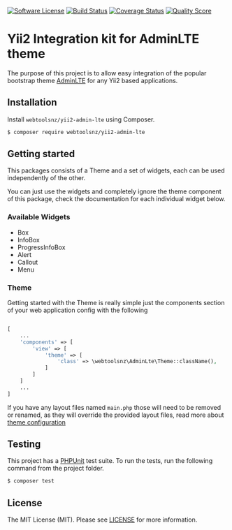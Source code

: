 [![Software License](https://img.shields.io/badge/license-MIT-brightgreen.svg?style=flat-square)](LICENSE)
[![Build Status](https://img.shields.io/travis/webtoolsnz/yii2-admin-lte/master.svg?style=flat-square)](https://travis-ci.org/webtoolsnz/yii2-admin-lte)
[![Coverage Status](https://img.shields.io/scrutinizer/coverage/g/webtoolsnz/yii2-admin-lte.svg?style=flat-square)](https://scrutinizer-ci.com/g/webtoolsnz/yii2-admin-lte/code-structure)
[![Quality Score](https://img.shields.io/scrutinizer/g/webtoolsnz/yii2-admin-lte.svg?style=flat-square)](https://scrutinizer-ci.com/g/webtoolsnz/yii2-admin-lte)

Yii2 Integration kit for AdminLTE theme
================================

The purpose of this project is to allow easy integration of the popular bootstrap theme [AdminLTE](https://github.com/almasaeed2010/adminlte)
for any Yii2 based applications.

## Installation

Install `webtoolsnz/yii2-admin-lte` using Composer.

```bash
$ composer require webtoolsnz/yii2-admin-lte
```
## Getting started

This packages consists of a Theme and a set of widgets, each can be used independently of the other.

You can just use the widgets and completely ignore the theme component of this package, check the documentation
for each individual widget below.

### Available Widgets

- Box
- InfoBox
- ProgressInfoBox
- Alert
- Callout
- Menu


### Theme
Getting started with the Theme is really simple just the components section of your web application config with the following

```php

[
    ...
    'components' => [
        'view' => [
            'theme' => [
                'class' => \webtoolsnz\AdminLte\Theme::className(),
            ]
        ]
    ]
    ...
]
```
If you have any layout files named `main.php` those will need to be removed or renamed, as they will override the provided layout files, read more about [theme configuration](docs/theme.md)

## Testing

This project has a [PHPUnit](https://phpunit.de) test suite. To run the tests, run the following command from the project folder.

``` bash
$ composer test
```

## License

The MIT License (MIT). Please see [LICENSE](LICENSE) for more information.


